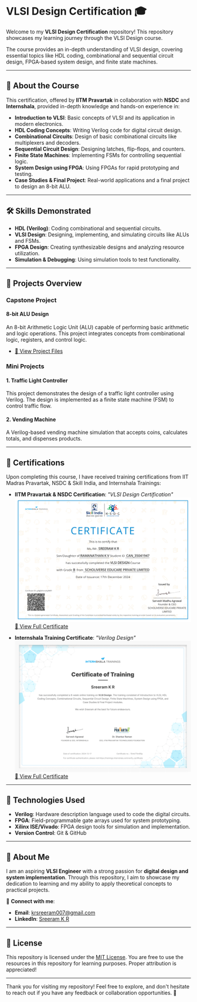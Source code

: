 # VLSI Design Certification 🎓

Welcome to my **VLSI Design Certification** repository! This repository showcases my learning journey through the VLSI Design course. 

The course provides an in-depth understanding of VLSI design, covering essential topics like HDL coding, combinational and sequential circuit design, FPGA-based system design, and finite state machines.

---

## 📜 **About the Course**
This certification, offered by **IITM Pravartak** in collaboration with **NSDC** and **Internshala**, provided in-depth knowledge and hands-on experience in:

- **Introduction to VLSI**: Basic concepts of VLSI and its application in modern electronics.
- **HDL Coding Concepts**: Writing Verilog code for digital circuit design.
- **Combinational Circuits**: Design of basic combinational circuits like multiplexers and decoders.
- **Sequential Circuit Design**: Designing latches, flip-flops, and counters.
- **Finite State Machines**: Implementing FSMs for controlling sequential logic.
- **System Design using FPGA**: Using FPGAs for rapid prototyping and testing.
- **Case Studies & Final Project**: Real-world applications and a final project to design an 8-bit ALU.
---

## 🛠️ **Skills Demonstrated**
- **HDL (Verilog)**: Coding combinational and sequential circuits.
- **VLSI Design**: Designing, implementing, and simulating circuits like ALUs and FSMs.
- **FPGA Design**: Creating synthesizable designs and analyzing resource utilization.
- **Simulation & Debugging**: Using simulation tools to test functionality.

---
## 🚀 **Projects** Overview
### Capstone Project
#### **8-bit ALU Design**
An 8-bit Arithmetic Logic Unit (ALU) capable of performing basic arithmetic and logic operations. This project integrates concepts from combinational logic, registers, and control logic.
- [📂 View Project Files](8-Bit-ALU-Project/)

### Mini Projects

#### 1. **Traffic Light Controller**
This project demonstrates the design of a traffic light controller using Verilog. The design is implemented as a finite state machine (FSM) to control traffic flow.

#### 2. **Vending Machine**
A Verilog-based vending machine simulation that accepts coins, calculates totals, and dispenses products.


---

## 📄 **Certifications**
Upon completing this course, I have received training certifications from IIT Madras Pravartak, NSDC & Skill India, and Internshala Trainings: 

- **IITM Pravartak & NSDC Certification**: *"VLSI Design Certification"*  
  ![Certificate Thumbnail](./Certificates/CAN_35041947_4516577-1.png)  
  [📄 View Full Certificate](./Certificates/CAN_35041947_4516577-1.pdf)

- **Internshala Training Certificate**: *"Verilog Design"*  
  ![Certificate Thumbnail](./Certificates/VLSI%20Design%20Training%20-%20Certificate%20of%20Completion-1.png)  
  [📄 View Full Certificate](./Certificates/VLSI%20Design%20Training%20-%20Certificate%20of%20Completion-1.pdf)

---

## 🔧 **Technologies Used**
- **Verilog**: Hardware description language used to code the digital circuits.
- **FPGA**: Field-programmable gate arrays used for system prototyping.
- **Xilinx ISE/Vivado**: FPGA design tools for simulation and implementation.
- **Version Control**: Git & GitHub

---

## 👤 **About Me**
I am an aspiring **VLSI Engineer** with a strong passion for **digital design and system implementation**. Through this repository, I aim to showcase my dedication to learning and my ability to apply theoretical concepts to practical projects.  

🔗 **Connect with me**:  
- **Email**: krsreeram007@gmail.com  
- **LinkedIn**: [Sreeram K R](https://www.linkedin.com/in/sreeram-k-r/)  

---

## 📜 **License**
This repository is licensed under the [MIT License](LICENSE). You are free to use the resources in this repository for learning purposes. Proper attribution is appreciated!

---

Thank you for visiting my repository! Feel free to explore, and don't hesitate to reach out if you have any feedback or collaboration opportunities. 🚀
